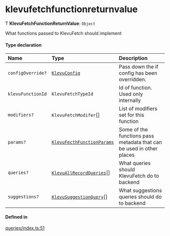 # klevufetchfunctionreturnvalue
      
Ƭ **KlevuFetchFunctionReturnValue**: `Object`

What functions passed to KlevuFetch should implement

#### Type declaration

| Name | Type | Description |
| :------ | :------ | :------ |
| `configOverride?` | [`KlevuConfig`](classes/KlevuConfig.md) | Pass down the if config has been overridden. |
| `klevuFunctionId` | `KlevuFetchTypeId` | Id of function. Used only internally |
| `modifiers?` | `KlevuFetchModifer`[] | List of modifiers set for this function |
| `params?` | [`KlevuFecthFunctionParams`](klevufecthfunctionparams.md) | Some of the functions pass metadata that can be used in other places |
| `queries?` | [`KlevuAllRecordQueries`](klevuallrecordqueries.md)[] | What queries should KlevuFetch do to backend |
| `suggestions?` | [`KlevuSuggestionQuery`](klevusuggestionquery.md)[] | What suggestions queries should do to backend |

#### Defined in

[queries/index.ts:51](https://github.com/klevultd/frontend-sdk/blob/db7f697/packages/klevu-core/src/queries/index.ts#L51)


